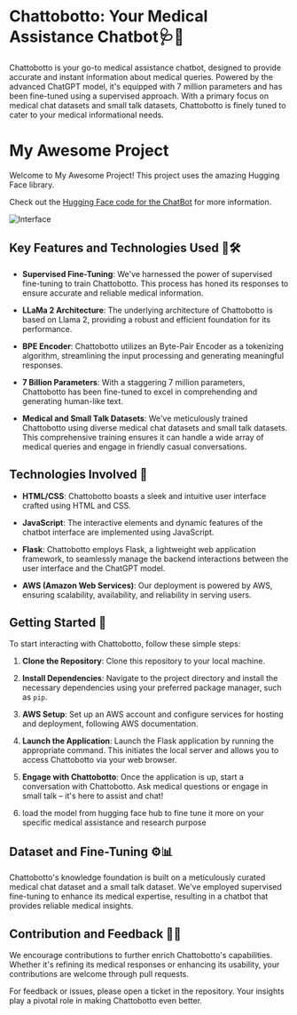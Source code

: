 # Chattobotto: Your Medical Assistance Chatbot🩺🤖

Chattobotto is your go-to medical assistance chatbot, designed to provide accurate and instant information about medical queries. Powered by the advanced ChatGPT model, it's equipped with 7 million parameters and has been fine-tuned using a supervised approach. With a primary focus on medical chat datasets and small talk datasets, Chattobotto is finely tuned to cater to your medical informational needs.

# My Awesome Project

Welcome to My Awesome Project! This project uses the amazing Hugging Face library.

Check out the [Hugging Face code for the ChatBot](https://huggingface.co/unmolb/ChattoBotto-doc-v1) for more information.


![Interface](https://github.com/Shweta172004/CHATTOBOTTO/assets/122981592/86e6ea50-fe3c-4b1c-9242-7d787627a287)

## Key Features and Technologies Used 🌟🛠️

- **Supervised Fine-Tuning**: We've harnessed the power of supervised fine-tuning to train Chattobotto. This process has honed its responses to ensure accurate and reliable medical information.

- **LLaMa 2 Architecture**: The underlying architecture of Chattobotto is based on Llama 2, providing a robust and efficient foundation for its performance.

- **BPE Encoder**: Chattobotto utilizes an Byte-Pair Encoder as a tokenizing algorithm, streamlining the input processing and generating meaningful responses.

- **7 Billion Parameters**: With a staggering 7 million parameters, Chattobotto has been fine-tuned to excel in comprehending and generating human-like text.

- **Medical and Small Talk Datasets**: We've meticulously trained Chattobotto using diverse medical chat datasets and small talk datasets. This comprehensive training ensures it can handle a wide array of medical queries and engage in friendly casual conversations.

## Technologies Involved 🚀

- **HTML/CSS**: Chattobotto boasts a sleek and intuitive user interface crafted using HTML and CSS.

- **JavaScript**: The interactive elements and dynamic features of the chatbot interface are implemented using JavaScript.

- **Flask**: Chattobotto employs Flask, a lightweight web application framework, to seamlessly manage the backend interactions between the user interface and the ChatGPT model.

- **AWS (Amazon Web Services)**: Our deployment is powered by AWS, ensuring scalability, availability, and reliability in serving users.



## Getting Started 🏁

To start interacting with Chattobotto, follow these simple steps:

1. **Clone the Repository**: Clone this repository to your local machine.

2. **Install Dependencies**: Navigate to the project directory and install the necessary dependencies using your preferred package manager, such as `pip`.

3. **AWS Setup**: Set up an AWS account and configure services for hosting and deployment, following AWS documentation.

4. **Launch the Application**: Launch the Flask application by running the appropriate command. This initiates the local server and allows you to access Chattobotto via your web browser.

5. **Engage with Chattobotto**: Once the application is up, start a conversation with Chattobotto. Ask medical questions or engage in small talk – it's here to assist and chat!
                                      
6. load the model from hugging face hub to fine tune it more on your specific medical assistance and research purpose

## Dataset and Fine-Tuning ⚙️📊

Chattobotto's knowledge foundation is built on a meticulously curated medical chat dataset and a small talk dataset. We've employed supervised fine-tuning to enhance its medical expertise, resulting in a chatbot that provides reliable medical insights.

## Contribution and Feedback 🤝📣

We encourage contributions to further enrich Chattobotto's capabilities. Whether it's refining its medical responses or enhancing its usability, your contributions are welcome through pull requests.

For feedback or issues, please open a ticket in the repository. Your insights play a pivotal role in making Chattobotto even better.
